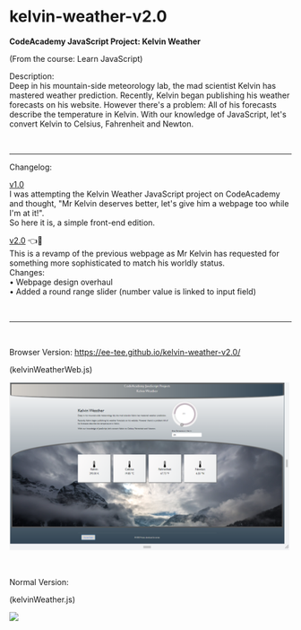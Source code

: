 # kelvin-weather-v2.0
<b>CodeAcademy JavaScript Project: Kelvin Weather</b>
<p>(From the course: Learn JavaScript)</p>

<p>Description: <br>
Deep in his mountain-side meteorology lab, the mad scientist Kelvin has mastered weather prediction. Recently, Kelvin began publishing his weather forecasts on his website. However there's a problem: All of his forecasts describe the temperature in Kelvin. With our knowledge of JavaScript, let's convert Kelvin to Celsius, Fahrenheit and Newton.
</p>
<br>
<hr>

<p>Changelog:</p>
<p><u>v1.0</u><br>
I was attempting the Kelvin Weather JavaScript project on CodeAcademy and thought, "Mr Kelvin deserves better, let's give him a webpage too while I'm at it!". <br>
So here it is, a simple front-end edition.</p>

<p><u>v2.0</u> 👈👀 <br>
This is a revamp of the previous webpage as Mr Kelvin has requested for something more sophisticated to match his worldly status.<br>
Changes: <br>
• Webpage design overhaul <br>
• Added a round range slider (number value is linked to input field)
</p>

<br>
<hr>
<br>
<p>Browser Version: <a href="https://ee-tee.github.io/kelvin-weather-v2.0/">https://ee-tee.github.io/kelvin-weather-v2.0/</a></p>
<p>(kelvinWeatherWeb.js)</p>
<p><img src="KelvinWeather2.0(BrowserVersion).png" width="500" height="auto"></p>

<br>
<p>Normal Version:</p>
<p>(kelvinWeather.js)</p>
<p><img src="KelvinWeather(CodeAcademy).png" width="500" height="auto"></p>

